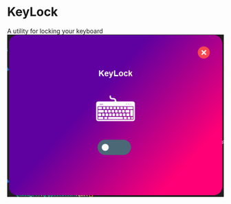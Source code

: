 # KeyLock
A utility for locking your keyboard
![Alt text](https://github.com/TaqsBlaze/KeyLock/blob/main/resources/icons/vb.png)
